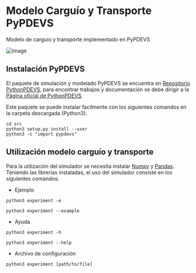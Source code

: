 # Modelo Carguío y Transporte PyPDEVS
Modelo de carguio y transporte implementado en PyPDEVS

![image](https://user-images.githubusercontent.com/44043395/200244095-9333ccc1-2b60-4828-bde8-118958a39f8d.png)

## Instalación PyPDEVS
El paquete de simulación y modelado PyPDEVS se encuentra en [Repositorio PythonPDEVS](https://msdl.uantwerpen.be/git/yentl/PythonPDEVS), para encontrar trabajos y documentación se debe dirigir a la [Página oficial de PythonPDEVS](http://msdl.cs.mcgill.ca/projects/DEVS/PythonPDEVS).

Este paquete se puede instalar facilmente con los siguientes comandos en la carpeta descargada (Python3).
```
cd src
python3 setup.py install --user
python3 -c "import pypdevs"
```
## Utilización modelo carguío y transporte

Para la utilización del simulador se necesita instalar [Numpy](https://numpy.org/install/) y [Pandas](https://pandas.pydata.org/docs/getting_started/install.html).
Teniendo las librerías instaladas, el uso del simulador consiste en los siguientes comandos:
* Ejemplo
```
python3 experiment -e
```
```
python3 experiment --example
```
* Ayuda
```
python3 experiment -h
```
```
python3 experiment --help
```
* Archivo de configuración
```
python3 experiment [path/to/file]
```
